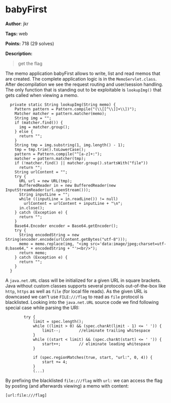 # babyFirst

**Author**: jkr

**Tags:** web

**Points:** 718 (29 solves)

**Description:** 

> get the flag

The memo application babyFirst allows to write, list and read memos that are created. The complete application logic is in the `MemoServlet.class`. After decompilation we see the request routing and user/session handling. The only function that is standing out to be exploitable is `lookupImg()` that gets called when viewing a memo. 

```java=
  private static String lookupImg(String memo) {
    Pattern pattern = Pattern.compile("(\\[[^\\]]+\\])");
    Matcher matcher = pattern.matcher(memo);
    String img = "";
    if (matcher.find()) {
      img = matcher.group();
    } else {
      return "";
    } 
    String tmp = img.substring(1, img.length() - 1);
    tmp = tmp.trim().toLowerCase();
    pattern = Pattern.compile("^[a-z]+:");
    matcher = pattern.matcher(tmp);
    if (!matcher.find() || matcher.group().startsWith("file"))
      return ""; 
    String urlContent = "";
    try {
      URL url = new URL(tmp);
      BufferedReader in = new BufferedReader(new InputStreamReader(url.openStream()));
      String inputLine = "";
      while ((inputLine = in.readLine()) != null)
        urlContent = urlContent + inputLine + "\n"; 
      in.close();
    } catch (Exception e) {
      return "";
    } 
    Base64.Encoder encoder = Base64.getEncoder();
    try {
      String encodedString = new String(encoder.encode(urlContent.getBytes("utf-8")));
      memo = memo.replace(img, "<img src='data:image/jpeg;charset=utf-8;base64," + encodedString + "'><br/>");
      return memo;
    } catch (Exception e) {
      return "";
    } 
  }
```

A `java.net.URL` class will be initialized for a given URL in square brackets. Java without custom classes supports several protocols out-of-the-box like `http`, `https` as well as `file` (for local file reads). As the given URL is downcased we can't use `FILE:///flag` to read as `file` protocol is blacklisted. Looking into the `java.net.URL` source code we find following special case while parsing the URI:

```c=
        try {
            limit = spec.length();
            while ((limit > 0) && (spec.charAt(limit - 1) <= ' ')) {
                limit--;        //eliminate trailing whitespace
            }
            while ((start < limit) && (spec.charAt(start) <= ' ')) {
                start++;        // eliminate leading whitespace
            }

            if (spec.regionMatches(true, start, "url:", 0, 4)) {
                start += 4;
            }
            (...)
```

By prefixing the blacklisted `file:///flag` with `url:` we can access the flag by posting (and afterwards viewing) a memo with content:

`[url:file:///flag]`